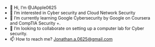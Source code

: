 - 👋 Hi, I’m @JApple0625
- 👀 I’m interested in Cyber security and Cloud Network Security
- 🌱 I’m currently learning Google Cybersecurity by Google on Coursera and CompTIA Security +.
- 💞️ I’m looking to collaborate on setting up a computer lab for Cyber security.
- 📫 How to reach me? Jonathan.a.0625@gmail.com

<!---
JApple0625/JApple0625 is a ✨ special ✨ repository because its `README.md` (this file) appears on your GitHub profile.
You can click the Preview link to take a look at your changes.
--->
